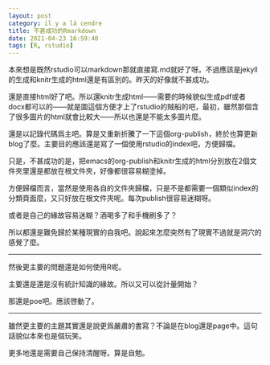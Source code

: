 ```yaml
---
layout: post
category: il y a là cendre
title: 不甚成功的Rmarkdown
date: 2021-04-23 16:59:40
tags: [R, rstudio]
---
```


本來想是既然rstudio可以markdown那就直接寫.md就好了呀。不過應該是jekyll的生成和knitr生成的html還是有區別的。昨天的好像就不甚成功。

還是直接html好了吧。所以還knitr生成html——需要的時候貌似生成pdf或者docx都可以的——就是圖這個方便才上了rstudio的賊船的吧，最初，雖然那個含了很多圖片的html就會比較大——所以也還是不能太多圖片麼。

還是以記錄代碼爲主吧。算是又重新折騰了一下這個org-publish，終於也算更新blog了麼。主要目的應該還是寫了一個使用rstudio的index吧，方便歸檔。

只是，不甚成功的是，把emacs的org-publish和knitr生成的html分別放在2個文件夾里還是都放在根文件夾，好像都很容易糊塗掉。

方便歸檔而言，當然是使用各自的文件夾歸檔，只是不是都需要一個類似index的分類頁面麼，又只好放在根文件夾呢。每次publish很容易迷糊呀。

或者是自己的緣故容易迷糊？酒喝多了和手機刷多了？

所以都還是難免歸於某種現實的自我吧。說起來怎麼突然有了現實不過就是洞穴的感覺了麼。

------

然後更主要的問題還是如何使用R呢。

主要還是還是沒有統計知識的緣故。所以又可以從計量開始？

那還是poe吧。應該啓動了。

------

雖然更主要的主題其實還是說更爲嚴肅的書寫？不論是在blog還是page中。這句話貌似本來也是個玩笑。

更多地還是需要自己保持清醒呀。算是自勉。




